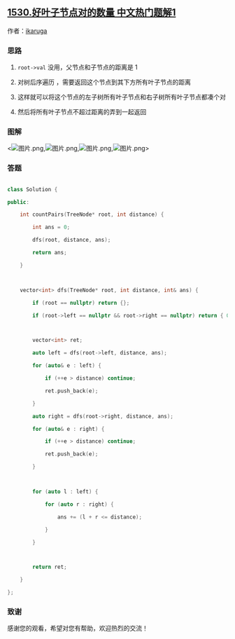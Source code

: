 ## [1530.好叶子节点对的数量 中文热门题解1](https://leetcode.cn/problems/number-of-good-leaf-nodes-pairs/solutions/100000/good-leaf-nodes-pairs-by-ikaruga)

作者：[ikaruga](https://leetcode.cn/u/ikaruga)
### 思路
1. `root->val` 没用，父节点和子节点的距离是 $1$ 
2. 对树后序遍历 ，需要返回这个节点到其下方所有叶子节点的距离
3. 这样就可以将这个节点的左子树所有叶子节点和右子树所有叶子节点都凑个对
4. 然后将所有叶子节点不超过距离的弄到一起返回

### 图解
<![图片.png](https://pic.leetcode-cn.com/71419ee70d327d9f26bc08a0033a0bf2b6e251499a2e437131199a725ae6c7d1-%E5%9B%BE%E7%89%87.png),![图片.png](https://pic.leetcode-cn.com/a3f5bdf20ff90a485c68e728ee6161fe71c74925e971bbb62342ca8305f0a682-%E5%9B%BE%E7%89%87.png),![图片.png](https://pic.leetcode-cn.com/adc3a1600f975ea02ff1219b2217f788930251ca4897a093480f6bff356c7294-%E5%9B%BE%E7%89%87.png),![图片.png](https://pic.leetcode-cn.com/86b318a5c4710ab1ac5f8477a9b8b2bb7c45a17edc4a3a01474f0afb0b2447ae-%E5%9B%BE%E7%89%87.png)>


### 答题
```C++ []
class Solution {
public:
    int countPairs(TreeNode* root, int distance) {
        int ans = 0;
        dfs(root, distance, ans);
        return ans;
    }

    vector<int> dfs(TreeNode* root, int distance, int& ans) {
        if (root == nullptr) return {};
        if (root->left == nullptr && root->right == nullptr) return { 0 };

        vector<int> ret;
        auto left = dfs(root->left, distance, ans);
        for (auto& e : left) {
            if (++e > distance) continue;
            ret.push_back(e);
        }
        auto right = dfs(root->right, distance, ans);
        for (auto& e : right) {
            if (++e > distance) continue;
            ret.push_back(e);
        }

        for (auto l : left) {
            for (auto r : right) {
                ans += (l + r <= distance);
            }
        }

        return ret;
    }
};
```

### 致谢

感谢您的观看，希望对您有帮助，欢迎热烈的交流！  